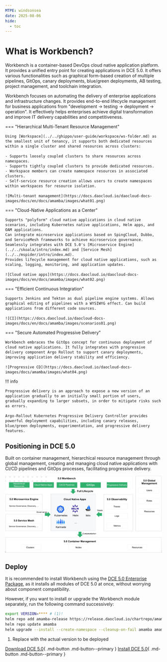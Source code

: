```yaml
---
MTPE: windsonsea
date: 2025-08-06
hide:
  - toc
---
```


# What is Workbench?

Workbench is a container-based DevOps cloud native application platform.
It provides a unified entry point for creating applications in DCE 5.0.
It offers various functionalities such as graphical form-based creation
of multiple pipelines, GitOps, canary deployments, blue/green deployments,
AB testing, project management, and toolchain integration.

Workbench focuses on automating the delivery of enterprise applications
and infrastructure changes. It provides end-to-end lifecycle management for business
applications from "development -> testing -> deployment -> operation". It effectively
helps enterprises achieve digital transformation and improve IT delivery capabilities and competitiveness.

=== "Hierarchical Multi-Tenant Resource Management"

    Using [Workspace](../../ghippo/user-guide/workspace/ws-folder.md) as the smallest unit of tenancy, it supports both dedicated resources within a single cluster and shared resources across clusters:

    - Supports loosely coupled clusters to share resources across namespaces.
    - Supports tightly coupled clusters to provide dedicated resources.
    - Workspace members can create namespace resources in associated clusters.
    - Self-service resource creation allows users to create namespaces within workspaces for resource isolation.

    ![Multi-tenant management](https://docs.daocloud.io/daocloud-docs-images/docs/en/docs/amamba/images/what01.png)

=== "Cloud-Native Applications as a Center"

    Supports "polyform" cloud native applications in cloud native scenarios, including Kubernetes native applications, Helm apps, and OAM applications.
    Can integrate microservice applications based on SpingCloud, Dubbo, and ServiceMesh frameworks to achieve microservice governance. Seamlessly integrates with DCE 5.0's [Microservice Engine](../../skoala/intro/index.md) and [Service Mesh](../../mspider/intro/index.md).
    Provides lifecycle management for cloud native applications, such as scaling, logging, monitoring, and application updates.

    ![Cloud native apps](https://docs.daocloud.io/daocloud-docs-images/docs/en/docs/amamba/images/what02.png)

=== "Efficient Continuous Integration"

    Supports Jenkins and Tekton as dual pipeline engine systems. Allows graphical editing of pipelines with a WYSIWYG effect. Can build applications from different code sources.

    ![CI](https://docs.daocloud.io/daocloud-docs-images/docs/en/docs/amamba/images/scenarios01.png)

=== "Secure Automated Progressive Delivery"

    Workbench embraces the GitOps concept for continuous deployment of cloud native applications. It fully integrates with progressive delivery component Argo Rollout to support canary deployments, improving application delivery stability and efficiency.

    ![Progressive CD](https://docs.daocloud.io/daocloud-docs-images/docs/amamba/images/what04.png)

!!! info

    Progressive delivery is an approach to expose a new version of an application gradually to an initially small portion of users, gradually expanding to larger subsets, in order to mitigate risks such as errors.
    
    Argo-Rollout Kubernetes Progressive Delivery Controller provides powerful deployment capabilities, including canary releases, blue/green deployments, experimentation, and progressive delivery features.

## Positioning in DCE 5.0

Built on container management, hierarchical resource management through global management,
creating and managing cloud native applications with CI/CD pipelines and GitOps processes,
facilitating progressive delivery.

![Workbench Role in DCE 5.0](../images/what00.jpg)

## Deploy

It is recommended to install Workbench using the
[DCE 5.0 Enterprise Package](../../install/commercial/start-install.md),
as it installs all modules of DCE 5.0 at once, without worrying about component compatibility.

However, if you want to install or upgrade the Workbench module separately, run the following command successively:

```bash
export VERSION=**** # (1)!
helm repo add amamba-release https://release.daocloud.io/chartrepo/amamba
helm repo update amamba
helm upgrade --install --create-namespace --cleanup-on-fail amamba amamba-release/amamba -n amamba-system --version=${VERSION}
```

1. Replace with the actual version to be deployed

[Download DCE 5.0](../../download/index.md){ .md-button .md-button--primary }
[Install DCE 5.0](../../install/index.md){ .md-button .md-button--primary }
